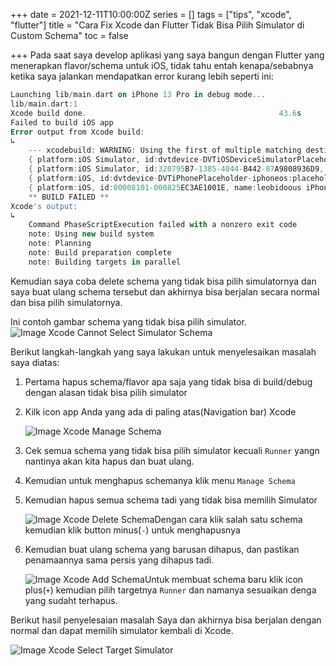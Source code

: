 +++
date = 2021-12-11T10:00:00Z
series = []
tags = ["tips", "xcode", "flutter"]
title = "Cara Fix Xcode dan Flutter Tidak Bisa Pilih Simulator di Custom Schema"
toc = false

+++
Pada saat saya develop aplikasi yang saya bangun dengan Flutter yang menerapkan flavor/schema untuk iOS, tidak tahu entah kenapa/sebabnya ketika saya jalankan mendapatkan error kurang lebih seperti ini:

```dart
Launching lib/main.dart on iPhone 13 Pro in debug mode...
lib/main.dart:1
Xcode build done.                                           43.6s
Failed to build iOS app
Error output from Xcode build:
↳
    --- xcodebuild: WARNING: Using the first of multiple matching destinations:
    { platform:iOS Simulator, id:dvtdevice-DVTiOSDeviceSimulatorPlaceholder-iphonesimulator:placeholder, name:Any iOS Simulator Device }
    { platform:iOS Simulator, id:320795B7-1385-4044-B442-87A9808936D9, OS:15.0, name:iPhone 13 Pro }
    { platform:iOS, id:dvtdevice-DVTiPhonePlaceholder-iphoneos:placeholder, name:Any iOS Device }
    { platform:iOS, id:00008101-000825EC3AE1001E, name:leobidoous iPhone, error:Device is busy (Making leobidoous iPhone ready for development, Processing cache files from device, Making the device ready for development) }
    ** BUILD FAILED **
Xcode's output:
↳
    Command PhaseScriptExecution failed with a nonzero exit code
    note: Using new build system
    note: Planning
    note: Build preparation complete
    note: Building targets in parallel
```

Kemudian saya coba delete schema yang tidak bisa pilih simulatornya dan saya buat ulang schema tersebut dan akhirnya bisa berjalan secara normal dan bisa pilih simulatornya.

Ini contoh gambar schema yang tidak bisa pilih simulator.
![Image Xcode Cannot Select Simulator Schema](https://i.ibb.co/t8vw7fG/IMAGE-2021-12-11-16-59-08.jpg)

Berikut langkah-langkah yang saya lakukan untuk menyelesaikan masalah saya diatas:

1. Pertama hapus schema/flavor apa saja yang tidak bisa di build/debug dengan alasan tidak bisa pilih simulator
2. Kilk icon app Anda yang ada di paling atas(Navigation bar) Xcode

   ![Image Xcode Manage Schema](https://i.ibb.co/LQ6zfCV/IMAGE-2021-12-11-17-17-15.jpg)
3. Cek semua schema yang tidak bisa pilih simulator kecuali `Runner` yangn nantinya akan kita hapus dan buat ulang.
4. Kemudian untuk menghapus schemanya klik menu `Manage Schema`
5. Kemudian hapus semua schema tadi yang tidak bisa memilih Simulator

   ![Image Xcode Delete Schema](https://i.ibb.co/WPSzgy7/IMAGE-2021-12-11-17-10-03.jpg)Dengan cara klik salah satu schema kemudian klik button minus(`-`) untuk menghapusnya
6. Kemudian buat ulang schema yang barusan dihapus, dan pastikan penamaannya sama persis yang dihapus tadi.

   ![Image Xcode Add Schema](https://i.ibb.co/fS1xnTm/IMAGE-2021-12-11-17-10-04.jpg)Untuk membuat schema baru klik icon plus(`+`) kemudian pilih targetnya `Runner` dan namanya sesuaikan denga yang sudaht terhapus.

Berikut hasil penyelesaian masalah Saya dan akhirnya bisa berjalan dengan normal dan dapat memilih simulator kembali di Xcode.

![Image Xcode Select Target Simulator](https://i.ibb.co/1TL47Zc/IMAGE-2021-12-11-17-10-00.jpg)
